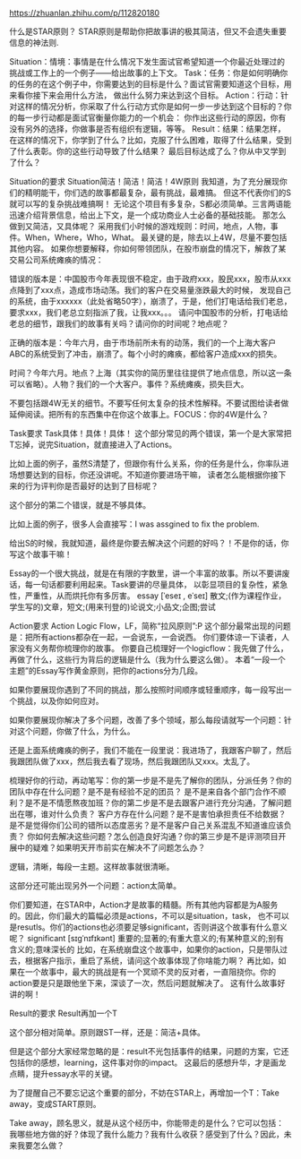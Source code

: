 https://zhuanlan.zhihu.com/p/112820180

什么是STAR原则？
STAR原则是帮助你把故事讲的极其简洁，但又不会遗失重要信息的神法则.

Situation：情境：事情是在什么情况下发生面试官希望知道一个你最近处理过的挑战或工作上的一个例子——给出故事的上下文。
Task：任务：你是如何明确你的任务的在这个例子中，你需要达到的目标是什么？面试官需要知道这个目标，用来看你接下来会用什么方法，
  做出什么努力来达到这个目标。
Action：行动：针对这样的情况分析，你采取了什么行动方式你是如何一步一步达到这个目标的？你的每一步行动都是面试官衡量你能力的一个机会：
   你作出这些行动的原因，你有没有另外的选择，你做事是否有组织有逻辑，等等。
Result：结果：结果怎样，在这样的情况下，你学到了什么？比如，克服了什么困难，取得了什么结果，受到了什么表彰。你的这些行动导致了什么结果？
  最后目标达成了么？你从中又学到了什么？


Situation的要求
Situation简洁！简洁！简洁！4W原则
我知道，为了充分展现你们的精明能干，你们选的故事都最复杂，最有挑战，最难搞。
但这不代表你们的S就可以写的复杂挑战难搞啊！
无论这个项目有多复杂，S都必须简单。三言两语能迅速介绍背景信息，给出上下文，是一个成功商业人士必备的基础技能。
那怎么做到又简洁，又具体呢？
采用我们小时候的游戏规则：时间，地点，人物，事件。When，Where，Who，What。
最关键的是，除去以上4W，尽量不要包括其他内容。
如果你想要解释，你如何带领团队，在股市崩盘的情况下，解救了某交易公司系统瘫痪的情况：

错误的版本是：中国股市今年表现很不稳定，由于政府xxx，股民xxx，股市从xxx点降到了xxx点，造成市场动荡。我们的客户在交易量涨跌最大的时候，
  发现自己的系统，由于xxxxxx（此处省略50字），崩溃了，于是，他们打电话给我们老总，要求xxx，我们老总立刻指派了我，让我xxx。。。
请问中国股市的分析，打电话给老总的细节，跟我们的故事有关吗？请问你的时间呢？地点呢？

正确的版本是：今年六月，由于市场前所未有的动荡，我们的一个上海大客户ABC的系统受到了冲击，崩溃了。每个小时的瘫痪，都给客户造成xxx的损失。

时间？今年六月。地点？上海（其实你的简历里往往提供了地点信息，所以这一条可以省略）。人物？我们的一个大客户。事件？系统瘫痪，损失巨大。

不要包括跟4W无关的细节。不要写任何太复杂的技术性解释。不要试图给读者做延伸阅读。把所有的东西集中在你这个故事上。FOCUS：你的4W是什么？


Task要求
Task具体！具体！具体！
这个部分常见的两个错误，第一个是大家常把T忘掉，说完Situation，就直接进入了Actions。

比如上面的例子，虽然S清楚了，但跟你有什么关系，你的任务是什么，你率队进场想要达到的目标，你还没讲呢。不知道你要进场干嘛，
 读者怎么能根据你接下来的行为评判你是否最好的达到了目标呢？

这个部分的第二个错误，就是不够具体。

比如上面的例子，很多人会直接写：I was assgined to fix the problem.

给出S的时候，我就知道，最终是你要去解决这个问题的好吗？！不是你的话，你写这个故事干嘛！

Essay的一个很大挑战，就是在有限的字数里，讲一个丰富的故事。所以不要讲废话，每一句话都要利用起来。Task要讲的尽量具体，
  以彰显项目的复杂性，紧急性，严重性，从而烘托你有多厉害。
essay [ˈeseɪ , eˈseɪ]  散文;(作为课程作业，学生写的)文章，短文;(用来刊登的)论说文;小品文;企图;尝试


Action要求
Action Logic Flow，LF，简称“拉风原则”:P
这个部分最常出现的问题是：把所有actions都杂在一起，一会说东，一会说西。
你们要体谅一下读者，人家没有义务帮你梳理你的故事。
你要自己梳理好一个logicflow：我先做了什么，再做了什么，这些行为背后的逻辑是什么（我为什么要这么做）。
本着“一段一个主题”的Essay写作黄金原则，把你的actions分为几段。

如果你要展现你遇到了不同的挑战，那么按照时间顺序或轻重顺序，每一段写出一个挑战，以及你如何应对。

如果你要展现你解决了多个问题，改善了多个领域，那么每段请就写一个问题：针对这个问题，你做了什么，为什么。

还是上面系统瘫痪的例子，我们不能在一段里说：我进场了，我跟客户聊了，然后我跟团队做了xxx，然后我去看了现场，然后我跟团队又xxx。太乱了。

梳理好你的行动，再动笔写：你的第一步是不是先了解你的团队，分派任务？你的团队中存在什么问题？是不是有经验不足的团员？
  是不是来自各个部门合作不顺利？是不是不情愿熬夜加班？你的第二步是不是去跟客户进行充分沟通，了解问题出在哪，谁对什么负责？
  客户方存在什么问题？是不是害怕承担责任不给数据？是不是觉得你们公司的错所以态度恶劣？是不是客户自己关系混乱不知道谁应该负责？
   你如何去解决这些问题？怎么创造良好沟通？你的第三步是不是评测项目开展中的疑难？如果明天开市前实在解决不了问题怎么办？

逻辑，清晰，每段一主题。这样故事就很清晰。

这部分还可能出现另外一个问题：action太简单。

你们要知道，在STAR中，Action才是故事的精髓。所有其他内容都是为A服务的。因此，你们最大的篇幅必须是actions，不可以是situation，task，
  也不可以是resutls。你们的actions也必须要足够significant，否则讲这个故事有什么意义呢？
significant  [sɪɡˈnɪfɪkənt]  重要的;显著的;有重大意义的;有某种意义的;别有含义的;意味深长的
比如，在系统崩盘这个故事中，如果你的action，只是带队过去，根据客户指示，重启了系统，请问这个故事体现了你啥能力啊？
再比如，如果在一个故事中，最大的挑战是有一个冥顽不灵的反对者，一直阻挠你。你的action要是只是跟他坐下来，深谈了一次，然后问题就解决了。
  这有什么故事好讲的啊！



Result的要求
Result再加一个T

这个部分相对简单。原则跟ST一样，还是：简洁+具体。

但是这个部分大家经常忽略的是：result不光包括事件的结果，问题的方案，它还包括你的感想，learning，这件事对你的impact。
  这最后的感想升华，才是画龙点睛，提升essay水平的关键。

为了提醒自己不要忘记这个重要的部分，不妨在STAR上，再增加一个T：Take away，变成START原则。

Take away，顾名思义，就是从这个经历中，你能带走的是什么？它可以包括：
我哪些地方做的好？体现了我什么能力？我有什么收获？感受到了什么？因此，未来我要怎么做？